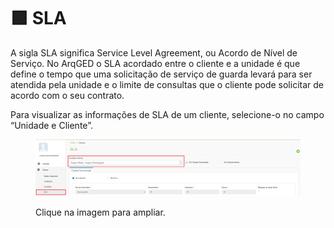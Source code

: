# 🟩 SLA

A sigla SLA significa Service Level Agreement, ou Acordo de Nível de Serviço. No ArqGED o SLA acordado entre o cliente e a unidade é que define o tempo que uma solicitação de serviço de guarda levará para ser atendida pela unidade e o limite de consultas que o cliente pode solicitar de acordo com o seu contrato. &#x20;

Para visualizar as informações de SLA de um cliente, selecione-o no campo “Unidade e Cliente”. &#x20;

<figure><img src="../.gitbook/assets/clientes7.png" alt=""><figcaption><p>Clique na imagem para ampliar.</p></figcaption></figure>
